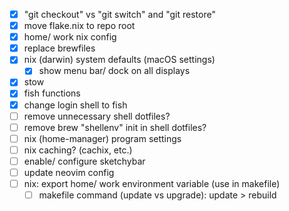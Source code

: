 - [x] "git checkout" vs "git switch" and "git restore"
- [x] move flake.nix to repo root
- [x] home/ work nix config
- [x] replace brewfiles
- [x] nix (darwin) system defaults (macOS settings)
  - [x] show menu bar/ dock on all displays
- [x] stow
- [x] fish functions
- [x] change login shell to fish
- [ ] remove unnecessary shell dotfiles?
- [ ] remove brew "shellenv" init in shell dotfiles?
- [ ] nix (home-manager) program settings
- [ ] nix caching? (cachix, etc.)
- [ ] enable/ configure sketchybar
- [ ] update neovim config
- [ ] nix: export home/ work environment variable (use in makefile)
  - [ ] makefile command (update vs upgrade): update > rebuild

